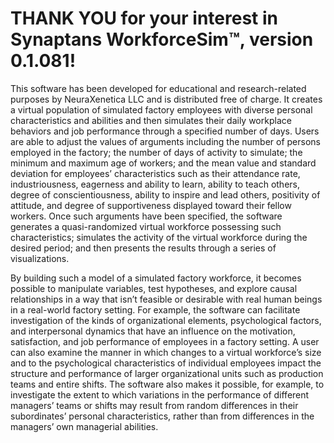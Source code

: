 # THANK YOU for your interest in Synaptans WorkforceSim™, version 0.1.081!

This software has been developed for educational and research-related purposes by NeuraXenetica LLC and is distributed free of charge. It creates a virtual population of simulated factory employees with diverse personal characteristics and abilities and then simulates their daily workplace behaviors and job performance through a specified number of days. Users are able to adjust the values of arguments including the number of persons employed in the factory; the number of days of activity to simulate; the minimum and maximum age of workers; and the mean value and standard deviation for employees’ characteristics such as their attendance rate, industriousness, eagerness and ability to learn, ability to teach others, degree of conscientiousness, ability to inspire and lead others, positivity of attitude, and degree of supportiveness displayed toward their fellow workers. Once such arguments have been specified, the software generates a quasi-randomized virtual workforce possessing such characteristics; simulates the activity of the virtual workforce during the desired period; and then presents the results through a series of visualizations. 

By building such a model of a simulated factory workforce, it becomes possible to manipulate variables, test hypotheses, and explore causal relationships in a way that isn’t feasible or desirable with real human beings in a real-world factory setting. For example, the software can facilitate investigation of the kinds of organizational elements, psychological factors, and interpersonal dynamics that have an influence on the motivation, satisfaction, and job performance of employees in a factory setting. A user can also examine the manner in which changes to a virtual workforce’s size and to the psychological characteristics of individual employees impact the structure and performance of larger organizational units such as production teams and entire shifts. The software also makes it possible, for example, to investigate the extent to which variations in the performance of different managers’ teams or shifts may result from random differences in their subordinates’ personal characteristics, rather than from differences in the managers’ own managerial abilities.
